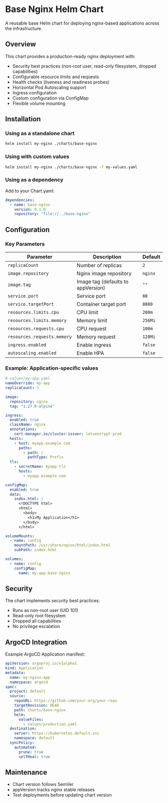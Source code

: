 # Base Nginx Helm Chart

A reusable base Helm chart for deploying nginx-based applications across the infrastructure.

## Overview

This chart provides a production-ready nginx deployment with:
- Security best practices (non-root user, read-only filesystem, dropped capabilities)
- Configurable resource limits and requests
- Health checks (liveness and readiness probes)
- Horizontal Pod Autoscaling support
- Ingress configuration
- Custom configuration via ConfigMap
- Flexible volume mounting

## Installation

### Using as a standalone chart

```bash
helm install my-nginx ./charts/base-nginx
```

### Using with custom values

```bash
helm install my-nginx ./charts/base-nginx -f my-values.yaml
```

### Using as a dependency

Add to your Chart.yaml:

```yaml
dependencies:
  - name: base-nginx
    version: 0.1.0
    repository: "file://../base-nginx"
```

## Configuration

### Key Parameters

| Parameter | Description | Default |
|-----------|-------------|---------|
| `replicaCount` | Number of replicas | `2` |
| `image.repository` | Nginx image repository | `nginx` |
| `image.tag` | Image tag (defaults to appVersion) | `""` |
| `service.port` | Service port | `80` |
| `service.targetPort` | Container target port | `8080` |
| `resources.limits.cpu` | CPU limit | `200m` |
| `resources.limits.memory` | Memory limit | `256Mi` |
| `resources.requests.cpu` | CPU request | `100m` |
| `resources.requests.memory` | Memory request | `128Mi` |
| `ingress.enabled` | Enable ingress | `false` |
| `autoscaling.enabled` | Enable HPA | `false` |

### Example: Application-specific values

```yaml
# values/my-app.yaml
nameOverride: my-app
replicaCount: 3

image:
  repository: nginx
  tag: "1.27.0-alpine"

ingress:
  enabled: true
  className: nginx
  annotations:
    cert-manager.io/cluster-issuer: letsencrypt-prod
  hosts:
    - host: myapp.example.com
      paths:
        - path: /
          pathType: Prefix
  tls:
    - secretName: myapp-tls
      hosts:
        - myapp.example.com

configMap:
  enabled: true
  data:
    index.html: |
      <!DOCTYPE html>
      <html>
        <body>
          <h1>My Application</h1>
        </body>
      </html>

volumeMounts:
  - name: config
    mountPath: /usr/share/nginx/html/index.html
    subPath: index.html

volumes:
  - name: config
    configMap:
      name: my-app-base-nginx
```

## Security

The chart implements security best practices:
- Runs as non-root user (UID 101)
- Read-only root filesystem
- Dropped all capabilities
- No privilege escalation

## ArgoCD Integration

Example ArgoCD Application manifest:

```yaml
apiVersion: argoproj.io/v1alpha1
kind: Application
metadata:
  name: my-nginx-app
  namespace: argocd
spec:
  project: default
  source:
    repoURL: https://github.com/your-org/your-repo
    targetRevision: HEAD
    path: charts/base-nginx
    helm:
      valueFiles:
        - values/production.yaml
  destination:
    server: https://kubernetes.default.svc
    namespace: default
  syncPolicy:
    automated:
      prune: true
      selfHeal: true
```

## Maintenance

- Chart version follows SemVer
- appVersion tracks nginx stable releases
- Test deployments before updating chart version
